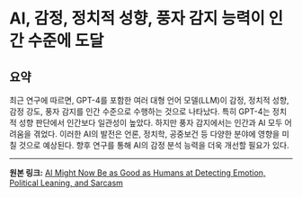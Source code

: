 # AI, 감정, 정치적 성향, 풍자 감지 능력이 인간 수준에 도달

## 요약
최근 연구에 따르면, GPT-4를 포함한 여러 대형 언어 모델(LLM)이 감정, 정치적 성향, 감정 강도, 풍자 감지를 인간 수준으로 수행하는 것으로 나타났다. 특히 GPT-4는 정치적 성향 판단에서 인간보다 일관성이 높았다.  하지만 풍자 감지에서는 인간과 AI 모두 어려움을 겪었다.  이러한 AI의 발전은 언론, 정치학, 공중보건 등 다양한 분야에 영향을 미칠 것으로 예상된다.  향후 연구를 통해 AI의 감정 분석 능력을 더욱 개선할 필요가 있다.

---

**원본 링크:** [AI Might Now Be as Good as Humans at Detecting Emotion, Political Leaning, and Sarcasm](https://singularityhub.com/2025/07/15/ai-might-now-be-as-good-as-humans-at-detecting-emotion-political-leaning-and-sarcasm/)

